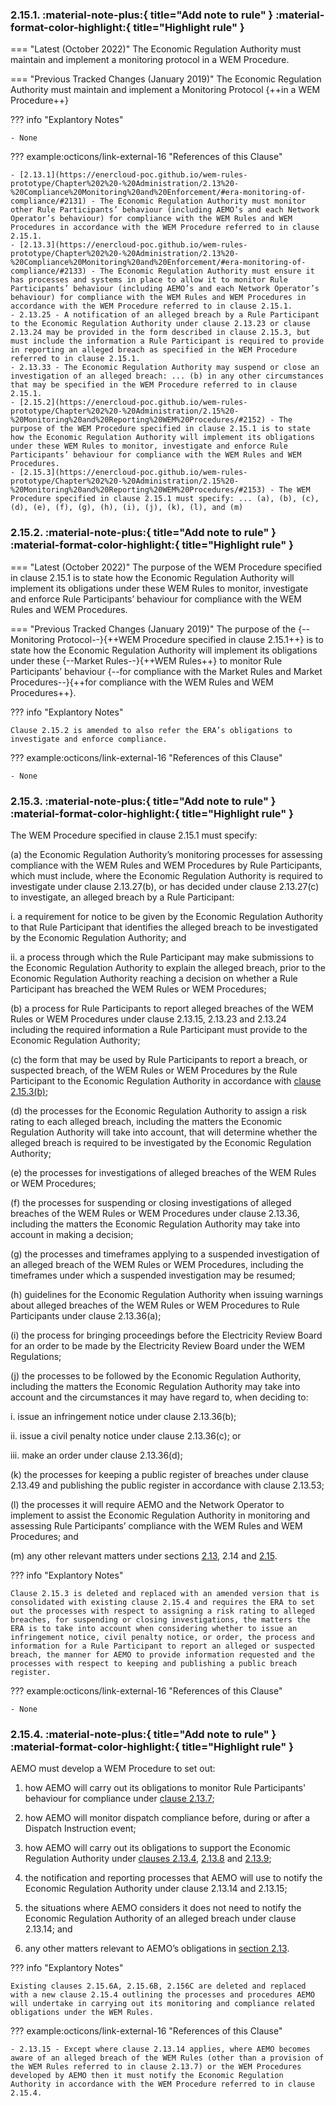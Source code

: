 ### 2.15.1.	  :material-note-plus:{ title="Add note to rule" } :material-format-color-highlight:{ title="Highlight rule" } 
=== "Latest (October 2022)"
    The Economic Regulation Authority must maintain and implement a monitoring protocol in a WEM Procedure.

=== "Previous Tracked Changes (January 2019)"
    The Economic Regulation Authority must maintain and implement a Monitoring Protocol {++in a WEM Procedure++}

??? info "Explantory Notes"

    - None

??? example:octicons/link-external-16 "References of this Clause"

    - [2.13.1](https://enercloud-poc.github.io/wem-rules-prototype/Chapter%202%20-%20Administration/2.13%20-%20Compliance%20Monitoring%20and%20Enforcement/#era-monitoring-of-compliance/#2131) - The Economic Regulation Authority must monitor other Rule Participants’ behaviour (including AEMO’s and each Network Operator’s behaviour) for compliance with the WEM Rules and WEM Procedures in accordance with the WEM Procedure referred to in clause 2.15.1.
    - [2.13.3](https://enercloud-poc.github.io/wem-rules-prototype/Chapter%202%20-%20Administration/2.13%20-%20Compliance%20Monitoring%20and%20Enforcement/#era-monitoring-of-compliance/#2133) - The Economic Regulation Authority must ensure it has processes and systems in place to allow it to monitor Rule Participants’ behaviour (including AEMO’s and each Network Operator’s behaviour) for compliance with the WEM Rules and WEM Procedures in accordance with the WEM Procedure referred to in clause 2.15.1.
    - 2.13.25 - A notification of an alleged breach by a Rule Participant to the Economic Regulation Authority under clause 2.13.23 or clause 2.13.24 may be provided in the form described in clause 2.15.3, but must include the information a Rule Participant is required to provide in reporting an alleged breach as specified in the WEM Procedure referred to in clause 2.15.1.
    - 2.13.33 - The Economic Regulation Authority may suspend or close an investigation of an alleged breach: ... (b) in any other circumstances that may be specified in the WEM Procedure referred to in clause 2.15.1.
    - [2.15.2](https://enercloud-poc.github.io/wem-rules-prototype/Chapter%202%20-%20Administration/2.15%20-%20Monitoring%20and%20Reporting%20WEM%20Procedures/#2152) - The purpose of the WEM Procedure specified in clause 2.15.1 is to state how the Economic Regulation Authority will implement its obligations under these WEM Rules to monitor, investigate and enforce Rule Participants’ behaviour for compliance with the WEM Rules and WEM Procedures.
    - [2.15.3](https://enercloud-poc.github.io/wem-rules-prototype/Chapter%202%20-%20Administration/2.15%20-%20Monitoring%20and%20Reporting%20WEM%20Procedures/#2153) - The WEM Procedure specified in clause 2.15.1 must specify: ... (a), (b), (c), (d), (e), (f), (g), (h), (i), (j), (k), (l), and (m) 

### 2.15.2.	  :material-note-plus:{ title="Add note to rule" } :material-format-color-highlight:{ title="Highlight rule" } 
=== "Latest (October 2022)"
    The purpose of the WEM Procedure specified in clause 2.15.1 is to state how the Economic Regulation Authority will implement its obligations under these WEM Rules to monitor, investigate and enforce Rule Participants’ behaviour for compliance with the WEM Rules and WEM Procedures.

=== "Previous Tracked Changes (January 2019)"
    The purpose of the {--Monitoring Protocol--}{++WEM Procedure specified in clause 2.15.1++} is to state how the Economic Regulation Authority will implement its obligations under these {--Market Rules--}{++WEM Rules++} to monitor Rule Participants’ behaviour {--for compliance with the Market Rules and Market Procedures--}{++for compliance with the WEM Rules and WEM Procedures++}.

??? info "Explantory Notes"

    Clause 2.15.2 is amended to also refer the ERA’s obligations to investigate and enforce compliance.

??? example:octicons/link-external-16 "References of this Clause"

    - None

### 2.15.3.	  :material-note-plus:{ title="Add note to rule" } :material-format-color-highlight:{ title="Highlight rule" } 
The WEM Procedure specified in clause 2.15.1 must specify:

(a)	the Economic Regulation Authority’s monitoring processes for assessing compliance with the WEM Rules and WEM Procedures by Rule Participants, which must include, where the Economic Regulation Authority is required to investigate under clause 2.13.27(b), or has decided under clause 2.13.27(c) to investigate, an alleged breach by a Rule Participant: 

i.	a requirement for notice to be given by the Economic Regulation Authority to that Rule Participant that identifies the alleged breach to be investigated by the Economic Regulation Authority; and

ii.	a process through which the Rule Participant may make submissions to the Economic Regulation Authority to explain the alleged breach, prior to the Economic Regulation Authority reaching a decision on whether a Rule Participant has breached the WEM Rules or WEM Procedures;

(b)	a process for Rule Participants to report alleged breaches of the WEM Rules or WEM Procedures under clause 2.13.15, 2.13.23 and 2.13.24 including the required information a Rule Participant must provide to the Economic Regulation Authority; 

(c)	the form that may be used by Rule Participants to report a breach, or suspected breach, of the WEM Rules or WEM Procedures by the Rule Participant to the Economic Regulation Authority in accordance with [clause 2.15.3(b)](https://enercloud-poc.github.io/wem-rules-prototype/Chapter%202%20-%20Administration/2.15%20-%20Monitoring%20and%20Reporting%20WEM%20Procedures/#2153); 

(d)	the processes for the Economic Regulation Authority to assign a risk rating to each alleged breach, including the matters the Economic Regulation Authority will take into account, that will determine whether the alleged breach is required to be investigated by the Economic Regulation Authority;

(e)	the processes for investigations of alleged breaches of the WEM Rules or WEM Procedures;

(f)	the processes for suspending or closing investigations of alleged breaches of the WEM Rules or WEM Procedures under clause 2.13.36, including the matters the Economic Regulation Authority may take into account in making a decision;

(g)	the processes and timeframes applying to a suspended investigation of an alleged breach of the WEM Rules or WEM Procedures, including the timeframes under which a suspended investigation may be resumed;

(h)	guidelines for the Economic Regulation Authority when issuing warnings about alleged breaches of the WEM Rules or WEM Procedures to Rule Participants under clause 2.13.36(a); 

(i)	the process for bringing proceedings before the Electricity Review Board for an order to be made by the Electricity Review Board under the WEM Regulations;

(j)	the processes to be followed by the Economic Regulation Authority, including the matters the Economic Regulation Authority may take into account and the circumstances it may have regard to, when deciding to:

i.	issue an infringement notice under clause 2.13.36(b);

ii.	issue a civil penalty notice under clause 2.13.36(c); or

iii.	make an order under clause 2.13.36(d); 

(k)	the processes for keeping a public register of breaches under clause 2.13.49 and publishing the public register in accordance with clause 2.13.53; 

(l)	the processes it will require AEMO and the Network Operator to implement to assist the Economic Regulation Authority in monitoring and assessing Rule Participants’ compliance with the WEM Rules and WEM Procedures; and

(m)	any other relevant matters under sections [2.13](https://enercloud-poc.github.io/wem-rules-prototype/Chapter%202%20-%20Administration/2.13%20-%20Compliance%20Monitoring%20and%20Enforcement/), 2.14 and [2.15](https://enercloud-poc.github.io/wem-rules-prototype/Chapter%202%20-%20Administration/2.15%20-%20Monitoring%20and%20Reporting%20WEM%20Procedures/).

??? info "Explantory Notes"

    Clause 2.15.3 is deleted and replaced with an amended version that is consolidated with existing clause 2.15.4 and requires the ERA to set out the processes with respect to assigning a risk rating to alleged breaches, for suspending or closing investigations, the matters the ERA is to take into account when considering whether to issue an infringement notice, civil penalty notice, or order, the process and information for a Rule Participant to report an alleged or suspected breach, the manner for AEMO to provide information requested and the processes with respect to keeping and publishing a public breach register.

??? example:octicons/link-external-16 "References of this Clause"

    - None

### 2.15.4.	  :material-note-plus:{ title="Add note to rule" } :material-format-color-highlight:{ title="Highlight rule" } 
AEMO must develop a WEM Procedure to set out: 

1.	how AEMO will carry out its obligations to monitor Rule Participants' behaviour for compliance under [clause 2.13.7](https://enercloud-poc.github.io/wem-rules-prototype/Chapter%202%20-%20Administration/2.13%20-%20Compliance%20Monitoring%20and%20Enforcement/#2137);

2.	how AEMO will monitor dispatch compliance before, during or after a Dispatch Instruction event;

3. 	how AEMO will carry out its obligations to support the Economic Regulation Authority under [clauses 2.13.4](https://enercloud-poc.github.io/wem-rules-prototype/Chapter%202%20-%20Administration/2.13%20-%20Compliance%20Monitoring%20and%20Enforcement/#2134), [2.13.8](https://enercloud-poc.github.io/wem-rules-prototype/Chapter%202%20-%20Administration/2.13%20-%20Compliance%20Monitoring%20and%20Enforcement/#2138) and [2.13.9](https://enercloud-poc.github.io/wem-rules-prototype/Chapter%202%20-%20Administration/2.13%20-%20Compliance%20Monitoring%20and%20Enforcement/#2139);

4. 	the notification and reporting processes that AEMO will use to notify the Economic Regulation Authority under clause 2.13.14 and 2.13.15; 

5. 	the situations where AEMO considers it does not need to notify the Economic Regulation Authority of an alleged breach under clause 2.13.14; and

6. 	any other matters relevant to AEMO’s obligations in [section 2.13](https://enercloud-poc.github.io/wem-rules-prototype/Chapter%202%20-%20Administration/2.13%20-%20Compliance%20Monitoring%20and%20Enforcement/).

??? info "Explantory Notes"

    Existing clauses 2.15.6A, 2.15.6B, 2.156C are deleted and replaced with a new clause 2.15.4 outlining the processes and procedures AEMO will undertake in carrying out its monitoring and compliance related obligations under the WEM Rules.

??? example:octicons/link-external-16 "References of this Clause"

    - 2.13.15 - Except where clause 2.13.14 applies, where AEMO becomes aware of an alleged breach of the WEM Rules (other than a provision of the WEM Rules referred to in clause 2.13.7) or the WEM Procedures developed by AEMO then it must notify the Economic Regulation Authority in accordance with the WEM Procedure referred to in clause 2.15.4.